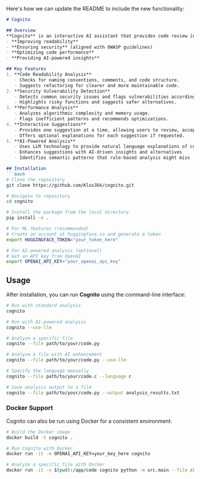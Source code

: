 Here's how we can update the README to include the new functionality:

```markdown
# Cognito

## Overview
**Cognito** is an interactive AI assistant that provides code review insights one suggestion at a time. It initially supports Python and C, with plans to add more languages. By leveraging ML/NLP and LLM technologies, **Cognito** aims to enhance code quality by:
- **Improving readability**
- **Ensuring security** (aligned with OWASP guidelines)
- **Optimizing code performance**
- **Providing AI-powered insights**

## Key Features
1. **Code Readability Analysis**
   - Checks for naming conventions, comments, and code structure.
   - Suggests refactoring for clearer and more maintainable code.
2. **Security Vulnerability Detection**
   - Detects common security issues and flags vulnerabilities according to OWASP standards.
   - Highlights risky functions and suggests safer alternatives.
3. **Performance Analysis**
   - Analyzes algorithmic complexity and memory usage.
   - Flags inefficient patterns and recommends optimizations.
4. **Interactive Suggestions**
   - Provides one suggestion at a time, allowing users to review, accept, or dismiss.
   - Offers optional explanations for each suggestion if requested.
5. **AI-Powered Analysis**
   - Uses LLM technology to provide natural language explanations of code
   - Enhances suggestions with AI-driven insights and alternatives
   - Identifies semantic patterns that rule-based analysis might miss

## Installation
```bash
# Clone the repository
git clone https://github.com/Klus3kk/cognito.git

# Navigate to repository
cd cognito

# Install the package from the local directory
pip install -e .

# For ML features (recommended)
# Create an account at huggingface.co and generate a token
export HUGGINGFACE_TOKEN="your_token_here"

# For AI-powered analysis (optional)
# Get an API key from OpenAI
export OPENAI_API_KEY="your_openai_api_key"
```

## Usage
After installation, you can run **Cognito** using the command-line interface:

```bash
# Run with standard analysis
cognito

# Run with AI-powered analysis
cognito --use-llm

# Analyze a specific file
cognito --file path/to/your/code.py

# Analyze a file with AI enhancement
cognito --file path/to/your/code.py --use-llm

# Specify the language manually
cognito --file path/to/your/code.c --language c

# Save analysis output to a file
cognito --file path/to/your/code.py --output analysis_results.txt
```

### Docker Support
Cognito can also be run using Docker for a consistent environment:

```bash
# Build the Docker image
docker build -t cognito .

# Run Cognito with Docker
docker run -it -e OPENAI_API_KEY=your_key_here cognito

# Analyze a specific file with Docker
docker run -it -v $(pwd):/app/code cognito python -m src.main --file /app/code/your_file.py --use-llm
```
